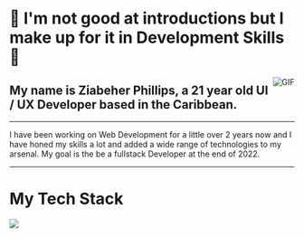 # 🌌 I'm not good at introductions but I make up for it in Development Skills 🙏
<img align="right" alt="GIF" src="https://tenor.com/view/coding-gif-24297652"/>

## My name is Ziabeher Phillips, a 21 year old UI / UX Developer based in the Caribbean.
---


I have been working on Web Development for a little over 2 years now and I have honed my skills a lot and added a wide range of technologies to my arsenal. My goal is the be a fullstack Developer at the end of 2022.

---

# My Tech Stack

<img src="https://www.pikpng.com/pngl/b/382-3820403_we-specialize-in-technologies-html-css-js-icons.png">
